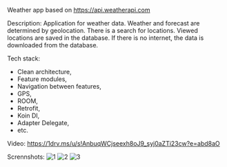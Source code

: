 Weather app based on https://api.weatherapi.com

Description:
Application for weather data. 
Weather and forecast are determined by geolocation. 
There is a search for locations. Viewed locations are saved in the database. 
If there is no internet, the data is downloaded from the database.

Tech stack:
- Clean architecture,
- Feature modules,
- Navigation between features,
- GPS,
- ROOM,
- Retrofit,
- Koin DI,
- Adapter Delegate,
- etc.

Video: https://1drv.ms/u/s!AnbuqWCjseexh8oJ9_syj0aZTi23cw?e=abd8aO

Scrennshots:
![1](https://github.com/Lobiofrom/Weather/assets/124072945/748fa23b-0474-438a-aa2e-244de49d9927)
![2](https://github.com/Lobiofrom/Weather/assets/124072945/dcd79088-78ea-480f-9f2b-a28a5a596873)
![3](https://github.com/Lobiofrom/Weather/assets/124072945/d770b4c0-7b5c-4b67-aea7-b7a2488f873b)
